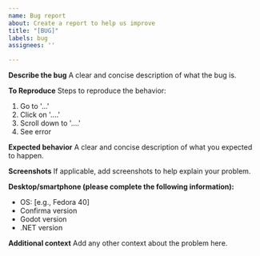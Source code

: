```yaml
---
name: Bug report
about: Create a report to help us improve
title: "[BUG]"
labels: bug
assignees: ''

---
```


**Describe the bug**
A clear and concise description of what the bug is.

**To Reproduce**
Steps to reproduce the behavior:
1. Go to '...'
2. Click on '....'
3. Scroll down to '....'
4. See error

**Expected behavior**
A clear and concise description of what you expected to happen.

**Screenshots**
If applicable, add screenshots to help explain your problem.

**Desktop/smartphone (please complete the following information):**
 - OS: [e.g., Fedora 40]
 - Confirma version
 - Godot version
 - .NET version

**Additional context**
Add any other context about the problem here.
